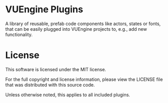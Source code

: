 # VUEngine Plugins

A library of reusable, prefab code components like actors, states or fonts, that can be easily plugged into VUEngine projects to, e.g., add new functionality.


# License

This software is licensed under the MIT license.

For the full copyright and license information, please view the LICENSE file that was distributed with this source code.

Unless otherwise noted, this applies to all included plugins.
